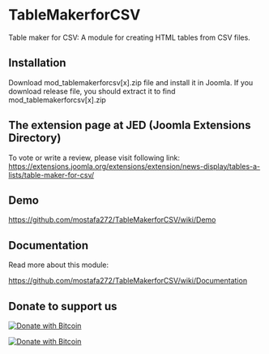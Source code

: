 # TableMakerforCSV
Table maker for CSV: A module for creating HTML tables from CSV files.

## Installation
Download mod_tablemakerforcsv[x].zip file and install it in Joomla. If you download release file, you should extract it to find mod_tablemakerforcsv[x].zip

## The extension page at JED (Joomla Extensions Directory)                                         

To vote or write a review, please visit following link:                           
https://extensions.joomla.org/extensions/extension/news-display/tables-a-lists/table-maker-for-csv/          

## Demo              

https://github.com/mostafa272/TableMakerforCSV/wiki/Demo                            
              
              
## Documentation                 

Read more about this module:

https://github.com/mostafa272/TableMakerforCSV/wiki/Documentation                          
                      

## Donate to support us                                          
                                                                   
[![Donate with Bitcoin](https://en.cryptobadges.io/badge/small/16f1DStB3YG3R4BMTa1zGYRxN9i7FAqtUX)](https://en.cryptobadges.io/donate/16f1DStB3YG3R4BMTa1zGYRxN9i7FAqtUX)
                                                   
  [![Donate with Bitcoin](https://en.cryptobadges.io/badge/big/16f1DStB3YG3R4BMTa1zGYRxN9i7FAqtUX)](https://en.cryptobadges.io/donate/16f1DStB3YG3R4BMTa1zGYRxN9i7FAqtUX)
